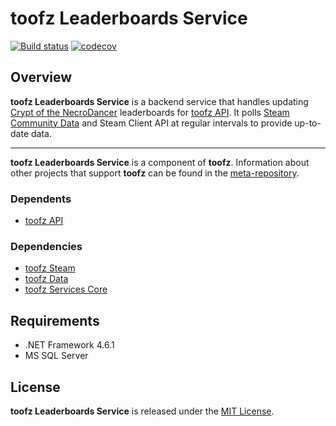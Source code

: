 # toofz Leaderboards Service

[![Build status](https://ci.appveyor.com/api/projects/status/77fd6okl8bc2ulkb/branch/master?svg=true)](https://ci.appveyor.com/project/leonard-thieu/leaderboards-service/branch/master)
[![codecov](https://codecov.io/gh/leonard-thieu/leaderboards-service/branch/master/graph/badge.svg)](https://codecov.io/gh/leonard-thieu/leaderboards-service)

## Overview

**toofz Leaderboards Service** is a backend service that handles updating [Crypt of the NecroDancer](http://necrodancer.com/) leaderboards for [toofz API](https://api.toofz.com/). 
It polls [Steam Community Data](https://partner.steamgames.com/documentation/community_data) and Steam Client API at regular intervals to provide up-to-date data.

---

**toofz Leaderboards Service** is a component of **toofz**. 
Information about other projects that support **toofz** can be found in the [meta-repository](https://github.com/leonard-thieu/toofz-necrodancer).

### Dependents

* [toofz API](https://github.com/leonard-thieu/api.toofz.com)

### Dependencies

* [toofz Steam](https://github.com/leonard-thieu/toofz-steam)
* [toofz Data](https://github.com/leonard-thieu/toofz-data)
* [toofz Services Core](https://github.com/leonard-thieu/toofz-services-core)

## Requirements

* .NET Framework 4.6.1
* MS SQL Server

## License

**toofz Leaderboards Service** is released under the [MIT License](LICENSE).